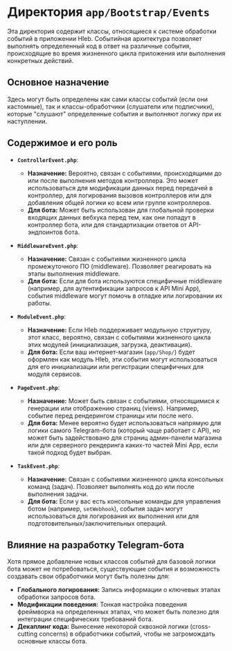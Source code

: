 # Директория `app/Bootstrap/Events`

Эта директория содержит классы, относящиеся к системе обработки событий в приложении Hleb. Событийная архитектура позволяет выполнять определенный код в ответ на различные события, происходящие во время жизненного цикла приложения или выполнения конкретных действий.

## Основное назначение

Здесь могут быть определены как сами классы событий (если они кастомные), так и классы-обработчики (слушатели или подписчики), которые "слушают" определенные события и выполняют логику при их наступлении.

## Содержимое и его роль

*   **`ControllerEvent.php`**:
    *   **Назначение:** Вероятно, связан с событиями, происходящими до или после выполнения методов контроллера. Это может использоваться для модификации данных перед передачей в контроллер, для логирования вызовов контроллеров или для добавления общей логики ко всем или группе контроллеров.
    *   **Для бота:** Может быть использован для глобальной проверки входящих данных вебхука перед тем, как они попадут в контроллер бота, или для стандартизации ответов от API-эндпоинтов бота.

*   **`MiddlewareEvent.php`**:
    *   **Назначение:** Связан с событиями жизненного цикла промежуточного ПО (middleware). Позволяет реагировать на этапы выполнения middleware.
    *   **Для бота:** Если для бота используются специфичные middleware (например, для аутентификации запросов к API Mini App), события middleware могут помочь в отладке или логировании их работы.

*   **`ModuleEvent.php`**:
    *   **Назначение:** Если Hleb поддерживает модульную структуру, этот класс, вероятно, связан с событиями жизненного цикла этих модулей (инициализация, загрузка, деактивация).
    *   **Для бота:** Если ваш интернет-магазин (`app/Shop/`) будет оформлен как модуль Hleb, эти события могут использоваться для его инициализации или регистрации специфичных для модуля сервисов.

*   **`PageEvent.php`**:
    *   **Назначение:** Может быть связан с событиями, относящимися к генерации или отображению страниц (views). Например, событие перед рендерингом страницы или после него.
    *   **Для бота:** Менее вероятно будет использоваться напрямую для логики самого Telegram-бота (который чаще работает с API), но может быть задействовано для страниц админ-панели магазина или для серверного рендеринга каких-то частей Mini App, если такой подход будет выбран.

*   **`TaskEvent.php`**:
    *   **Назначение:** Связан с событиями жизненного цикла консольных команд (задач). Позволяет выполнять код до или после выполнения задачи.
    *   **Для бота:** Если у вас есть консольные команды для управления ботом (например, `setWebhook`), события задач могут использоваться для логирования их выполнения или для подготовительных/заключительных операций.

## Влияние на разработку Telegram-бота

Хотя прямое добавление новых классов событий для базовой логики бота может не потребоваться, существующие события и возможность создавать свои обработчики могут быть полезны для:
*   **Глобального логирования:** Запись информации о ключевых этапах обработки запросов бота.
*   **Модификации поведения:** Тонкая настройка поведения фреймворка на определенных этапах, что может быть полезно для интеграции специфических требований бота.
*   **Декаплинг кода:** Вынесение некоторой сквозной логики (cross-cutting concerns) в обработчики событий, чтобы не загромождать основные классы бота.
